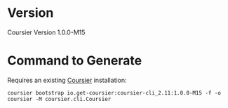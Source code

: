 # Version
Coursier Version 1.0.0-M15

# Command to Generate

Requires an existing [Coursier](https://github.com/alexarchambault/coursier) installation:

```shell
coursier bootstrap io.get-coursier:coursier-cli_2.11:1.0.0-M15 -f -o coursier -M coursier.cli.Coursier
```
